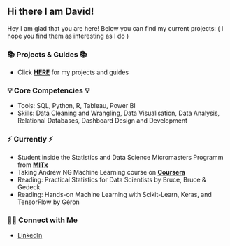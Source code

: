 ## Hi there I am David!
Hey I am glad that you are here! 
Below you can find my current projects: ( I hope you find them as interesting as I do )

### 📚 Projects & Guides 📚
- Click **[HERE](https://github.com/DavidBrueninghoff/Portfolio-Guide/blob/main/README.md)** for my projects and guides

### 💡 Core Competencies 💡
- Tools: SQL, Python, R, Tableau, Power BI 
- Skills: Data Cleaning and Wrangling, Data Visualisation, Data Analysis, Relational Databases, Dashboard Design and Development

### ⚡️ Currently ⚡️
- Student inside the Statistics and Data Science Micromasters Programm from **[MITx](https://micromasters.mit.edu/ds/)** 
- Taking Andrew NG Machine Learning course on **[Coursera](https://de.coursera.org/specializations/machine-learning-introduction)**   
- Reading: Practical Statistics for Data Scientists by Bruce, Bruce & Gedeck
- Reading: Hands-on Machine Learning with Scikit-Learn, Keras, and TensorFlow by Géron

### 🙌🏻 Connect with Me
- [LinkedIn](https://www.linkedin.com/in/DavidBrueninghoff/)


